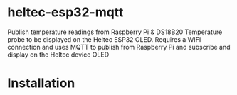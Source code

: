 # heltec-esp32-mqtt
Publish temperature readings from Raspberry Pi &amp; DS18B20 Temperature probe to be displayed on the Heltec ESP32 OLED. Requires a WIFI connection and uses MQTT to publish from Raspberry Pi and subscribe and display on the Heltec device OLED

# Installation
